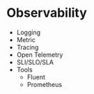 
# Observability

- Logging
- Metric
- Tracing
- Open Telemetry
- SLI/SLO/SLA
- Tools
    - Fluent
    - Prometheus
